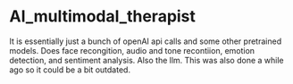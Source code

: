# AI_multimodal_therapist
It is essentially just a bunch of openAI api calls and some other pretrained models. Does face recongition, audio and tone recontiion, emotion detection, and sentiment analysis. Also the llm. This was also done a while ago so it could be a bit outdated.
